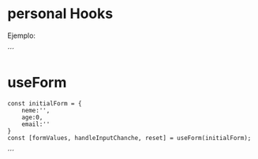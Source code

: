 # personal Hooks

Ejemplo:

´´´

# useForm

    const initialForm = {
        neme:'',
        age:0,
        email:''
    }
    const [formValues, handleInputChanche, reset] = useForm(initialForm);

´´´

